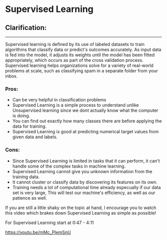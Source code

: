 # Supervised Learning 

## Clarification:
---
Supervised learning is defined by its use of labeled datasets to train algorithms that classify data or predict's outcomes accurately. As input data is fed into the model, it adjusts its weights until the model has been fitted appropriately, which occurs as part of the cross validation process. Supervised learning helps organizations solve for a variety of real-world problems at scale, such as classifying spam in a separate folder from your inbox.

### Pros:
- Can be very helpful in classification problems 
- Supervised Learning is a simple process to understand unlike Unsupervised learning since we dont actually know what the computer is doing.
- You can find out exactly how many classes there are before applying the data for training.
- Supervised Learning is good at predicting numerical target values from given data and labels.

### Cons:
- Since Supervised Learning is limited in tasks that it can perform, it can't handle some of the complex tasks in machine learning.
- Supervised Learning cannot give you unknown information from the training data.
- It cannot cluster or classify data by discovering its features on its own.
- Training needs a lot of computational time already especually if our data set is very large, This will test our machine's efficiency, as well as our patience as well.


If you are still a little shaky on the topic at hand, I encourage you to watch this video which brakes down Supervised Learning as simple as possible!

For Supervised Learning start at 0:47 - 4:11

https://youtu.be/mMc_PIemSnU